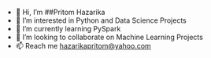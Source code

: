 - 👋 Hi, I’m ##Pritom Hazarika
- 👀 I’m interested in Python and Data Science Projects
- 🌱 I’m currently learning PySpark
- 💞️ I’m looking to collaborate on Machine Learning Projects
- 📫 Reach me hazarikapritom@yahoo.com

<!---
pritom-hazarika/pritom-hazarika is a ✨ special ✨ repository because its `README.md` (this file) appears on your GitHub profile.
You can click the Preview link to take a look at your changes.
--->
